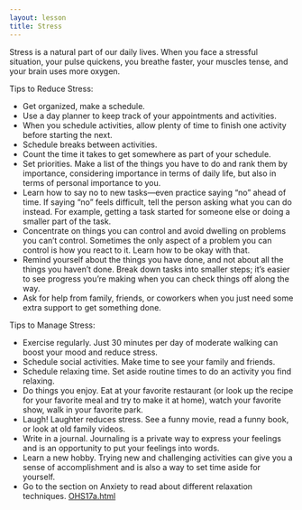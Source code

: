 ```yaml
---
layout: lesson
title: Stress
---
```


Stress is a natural part of our daily lives. When you face a stressful situation, your pulse quickens, you breathe faster, your muscles tense, and your brain uses more oxygen.

Tips to Reduce Stress:

* Get organized, make a schedule. 
* Use a day planner to keep track of your appointments and activities. 
* When you schedule activities, allow plenty of time to finish one activity before starting the next. 
* Schedule breaks between activities. 
* Count the time it takes to get somewhere as part of your schedule.
* Set priorities. Make a list of the things you have to do and rank them by importance, considering importance in terms of daily life, but also in terms of personal importance to you. 
* Learn how to say no to new tasks—even practice saying “no” ahead of time. If saying “no” feels difficult, tell the person asking what you can do instead. For example, getting a task started for someone else or doing a smaller part of the task.
* Concentrate on things you can control and avoid dwelling on problems you can’t control. Sometimes the only aspect of a problem you can control is how you react to it. Learn how to be okay with that. 
* Remind yourself about the things you have done, and not about all the things you haven’t done. Break down tasks into smaller steps; it’s easier to see progress you’re making when you can check things off along the way.
* Ask for help from family, friends, or coworkers when you just need some extra support to get something done.

Tips to Manage Stress:

* Exercise regularly. Just 30 minutes per day of moderate walking can boost your mood and reduce stress.
* Schedule social activities. Make time to see your family and friends.
* Schedule relaxing time. Set aside routine times to do an activity you find relaxing.
* Do things you enjoy. Eat at your favorite restaurant (or look up the recipe for your favorite meal and try to make it at home), watch your favorite show, walk in your favorite park.
* Laugh! Laughter reduces stress. See a funny movie, read a funny book, or look at old family videos.
* Write in a journal. Journaling is a private way to express your feelings and is an opportunity to put your feelings into words.
* Learn a new hobby. Trying new and challenging activities can give you a sense of accomplishment and is also a way to set time aside for yourself.  
* Go to the section on Anxiety to read about different relaxation techniques. [OHS17a.html](/OHS17a/index.html)
